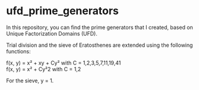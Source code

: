 # ufd_prime_generators

In this repository, you can find the prime generators that I created, based on Unique Factorization Domains (UFD).

Trial division and the sieve of Eratosthenes are extended using the following functions:

f(x, y) = x² + xy + Cy² with C = 1,2,3,5,7,11,19,41 <br>
f(x, y) = x² + Cy²2 with C = 1,2 
 
 For the sieve, y = 1. 
 